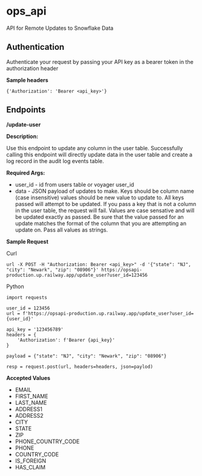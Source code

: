 # ops_api

API for Remote Updates to Snowflake Data

## Authentication

Authenticate your request by passing your API key as a bearer token in the authorization header

**Sample headers**

```
{'Authorization': 'Bearer <api_key>'}
```

## Endpoints

**/update-user**

**Description:**

Use this endpoint to update any column in the user table. Successfully calling this endpoint will directly update data in the user table and create a log record in the audit log events table.

**Required Args:**

- user_id - id from users table or voyager user_id
- data - JSON payload of updates to make. Keys should be column name (case insensitive) values should be new value to update to. All keys passed will attempt to be updated. If you pass a key that is not a column in the user table, the request will fail. Values are case sensative and will be updated exactly as passed. Be sure that the value passed for an update matches the format of the column that you are attempting an update on. Pass all values as strings.

**Sample Request**

Curl

```
url -X POST -H "Authorization: Bearer <api_key>" -d '{"state": "NJ", "city": "Newark", "zip": "08906"}' https://opsapi-production.up.railway.app/update_user?user_id=123456
```

Python

```
import requests

user_id = 123456
url = f'https://opsapi-production.up.railway.app/update_user?user_id={user_id}'

api_key = '123456789'
headers = {
    'Authorization': f'Bearer {api_key}'
}

payload = {"state": "NJ", "city": "Newark", "zip": "08906"}

resp = request.post(url, headers=headers, json=paylod)
```

**Accepted Values**

- EMAIL
- FIRST_NAME
- LAST_NAME
- ADDRESS1
- ADDRESS2
- CITY
- STATE
- ZIP
- PHONE_COUNTRY_CODE
- PHONE
- COUNTRY_CODE
- IS_FOREIGN
- HAS_CLAIM
